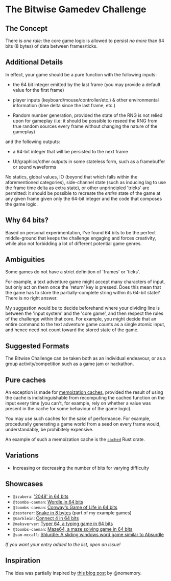 # The Bitwise Gamedev Challenge

## The Concept

There is *one rule*: the core game logic is allowed to persist *no more* than 64 bits (8 bytes) of data between
frames/ticks.

## Additional Details

In effect, your game should be a pure function with the following inputs:

- the 64 bit integer emitted by the last frame (you may provide a default value for the first frame)

- player inputs (keyboard/mouse/controller/etc.) & other environmental information (time delta since the last frame, etc.)

- Random number generation, provided the state of the RNG is not relied upon for gameplay (i.e: it should be possible to
  reseed the RNG from true random sources every frame without changing the nature of the gameplay)

and the following outputs:

- a 64-bit integer that will be persisted to the next frame

- UI/graphics/other outputs in some stateless form, such as a framebuffer or sound waveforms

No statics, global values, IO (beyond that which falls within the aforementioned categories), side-channel state (such
as inducing lag to use the frame time delta as extra state), or other unprincipled 'tricks' are permitted: it should
be possible to recreate the *entire* state of the game at any given frame given only the 64-bit integer and the code
that composes the game logic.

## Why 64 bits?

Based on personal experimentation, I've found 64 bits to be the perfect middle-ground that keeps the challenge engaging and
forces creativity, while also not forbidding a lot of different potential game genres.

## Ambiguities

Some games do not have a strict definition of 'frames' or 'ticks'.

For example, a text adventure game might accept many characters of input, but only act on them once the 'return' key
is pressed. Does this mean that the game has to store the partially-complete string within its 64-bit state? There is
no right answer.

My suggestion would be to decide beforehand where your dividing line is between the 'input system' and the 'core game',
and then respect the rules of the challenge within that core. For example, you might decide that an entire command to
the text adventure game counts as a single atomic input, and hence need not count toward the stored state of the game.

## Suggested Formats

The Bitwise Challenge can be taken both as an individual endeavour, or as a group activity/competition such as a
game jam or hackathon.

## Pure caches

An exception is made for [memoization caches](https://en.wikipedia.org/wiki/Memoization), provided the result of
using the cache is indistinguishable from recomputing the cached function on the input every time (you can't, for
example, rely on whether a value was present in the cache for some behaviour of the game logic).

You may use such caches for the sake of performance. For example, procedurally generating a game world from a seed on
every frame would, understandably, be prohibitely expensive.

An example of such a memoization cache is the [`cached`](https://crates.io/crates/cached) Rust crate.

## Variations

- Increasing or decreasing the number of bits for varying difficulty

## Showcases

- `@izabera`: ['2048' in 64 bits](https://github.com/izabera/bitwise-challenge-2048)
- `@toombs-caeman`: [Wordle in 64 bits](https://github.com/toombs-caeman/wordle)
- `@toombs-caeman`: [Conway's Game of Life in 64 bits](https://github.com/toombs-caeman/gol64/)
- `@zesterer`: [Snake in 8 bytes](https://github.com/zesterer/bitwise-examples#bitwise-snake) (part of my example games)
- `@Garklein`: [Connect 4 in 64 bits](https://github.com/Garklein/connect-6-4)
- `@maksverver`: [Typer 64, a typing game in 64 bits](https://maksverver.github.io/typer-64/)
- `@toombs-caeman`: [Maze64, a maze solving game in 64 bits](https://github.com/toombs-caeman/maze64)
- `@sam-mccall`: [Shlurdle: A sliding windows word game similar to Absurdle](https://github.com/sam-mccall/sam-mccall.github.io/tree/main/shlurdle)

*If you want your entry added to the list, open an issue!*

## Inspiration

The idea was partially inspired by
[this blog post](https://www.andreinc.net/2022/05/01/4-integers-are-enough-to-write-a-snake-game) by @nomemory.
